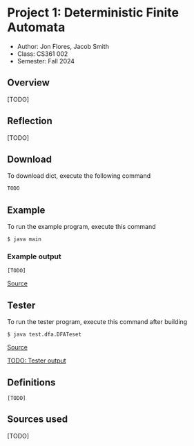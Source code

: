 # Project 1: Deterministic Finite Automata

* Author: Jon Flores, Jacob Smith
* Class: CS361 002
* Semester: Fall 2024

## Overview

[TODO]

## Reflection

[TODO]

## Download
 To download dict, execute the following command
 ```bash
 TODO
 ```

## Example
 To run the example program, execute this command
 ```
 $ java main
 ```
 ### Example output
 ```
 [TODO]
 ```
 [Source](main.java)

## Tester
 To run the tester program, execute this command after building
 ```
 $ java test.dfa.DFATeset
 ```
 [Source](test/dfa/DFATest.java)
 
 [TODO: Tester output](test_output.txt)
 ## Definitions
 ```
 [TODO]
 ```



## Sources used

[TODO]